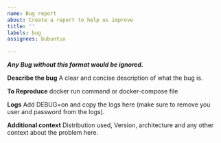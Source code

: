 ```yaml
---
name: Bug report
about: Create a report to help us improve
title: ''
labels: bug
assignees: bubuntux

---
```


***Any Bug without this format would be ignored.***

**Describe the bug**
A clear and concise description of what the bug is.

**To Reproduce**
docker run command
or
docker-compose file

**Logs**
Add DEBUG=on and copy the logs here (make sure to remove you user and password from the logs).

**Additional context**
Distribution used, Version, architecture and any other context about the problem here.
